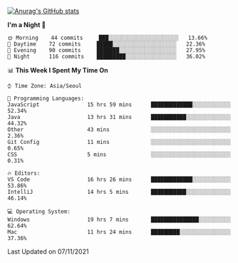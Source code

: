 
<!--
**BHyeonKim/BHyeonKim** is a ✨ _special_ ✨ repository because its `README.md` (this file) appears on your GitHub profile.

Here are some ideas to get you started:

- 🔭 I’m currently working on ...
- 🌱 I’m currently learning ...
- 👯 I’m looking to collaborate on ...
- 🤔 I’m looking for help with ...
- 💬 Ask me about ...
- 📫 How to reach me: ...
- 😄 Pronouns: ...
- ⚡ Fun fact: ...
-->
[![Anurag's GitHub stats](https://github-readme-stats.vercel.app/api?username=BHyeonKim&show_icons=true&theme=dark)
](https://github.com/anuraghazra/github-readme-stats)
<!--START_SECTION:waka-->
**I'm a Night 🦉** 

```text
🌞 Morning    44 commits     ███░░░░░░░░░░░░░░░░░░░░░░   13.66% 
🌆 Daytime    72 commits     █████░░░░░░░░░░░░░░░░░░░░   22.36% 
🌃 Evening    90 commits     ███████░░░░░░░░░░░░░░░░░░   27.95% 
🌙 Night      116 commits    █████████░░░░░░░░░░░░░░░░   36.02%

```


📊 **This Week I Spent My Time On** 

```text
⌚︎ Time Zone: Asia/Seoul

💬 Programming Languages: 
JavaScript               15 hrs 59 mins      █████████████░░░░░░░░░░░░   52.34% 
Java                     13 hrs 31 mins      ███████████░░░░░░░░░░░░░░   44.32% 
Other                    43 mins             ░░░░░░░░░░░░░░░░░░░░░░░░░   2.36% 
Git Config               11 mins             ░░░░░░░░░░░░░░░░░░░░░░░░░   0.65% 
CSS                      5 mins              ░░░░░░░░░░░░░░░░░░░░░░░░░   0.31%

🔥 Editors: 
VS Code                  16 hrs 26 mins      █████████████░░░░░░░░░░░░   53.86% 
IntelliJ                 14 hrs 5 mins       ███████████░░░░░░░░░░░░░░   46.14%

💻 Operating System: 
Windows                  19 hrs 7 mins       ███████████████░░░░░░░░░░   62.64% 
Mac                      11 hrs 24 mins      █████████░░░░░░░░░░░░░░░░   37.36%

```


 Last Updated on 07/11/2021
<!--END_SECTION:waka-->

